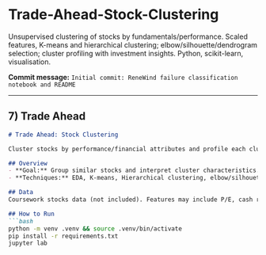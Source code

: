 # Trade-Ahead-Stock-Clustering
Unsupervised clustering of stocks by fundamentals/performance. Scaled features, K-means and hierarchical clustering; elbow/silhouette/dendrogram selection; cluster profiling with investment insights. Python, scikit-learn, visualisation.

**Commit message:** `Initial commit: ReneWind failure classification notebook and README`

---

## 7) Trade Ahead

```markdown
# Trade Ahead: Stock Clustering

Cluster stocks by performance/financial attributes and profile each cluster for investment insight.

## Overview
- **Goal:** Group similar stocks and interpret cluster characteristics.
- **Techniques:** EDA, K-means, Hierarchical clustering, elbow/silhouette, dendrograms, cluster profiling.

## Data
Coursework stocks data (not included). Features may include P/E, cash ratio, net income, returns/volatility.

## How to Run
```bash
python -m venv .venv && source .venv/bin/activate
pip install -r requirements.txt
jupyter lab
